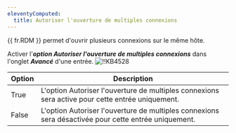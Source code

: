 ```yaml
---
eleventyComputed:
  title: Autoriser l'ouverture de multiples connexions
---
```

{{ fr.RDM }} permet d'ouvrir plusieurs connexions sur le même hôte.

Activer l'***option Autoriser l'ouverture de multiples connexions*** dans l'onglet ***Avancé*** d'une entrée.
![!!KB4528](https://cdnweb.devolutions.net/docs/docs_en_kb_KB4528.png)

| Option | Description                                                           |
| ------ | --------------------------------------------------------------------- |
| True   | L'option Autoriser l'ouverture de multiples connexions sera active pour cette entrée uniquement.   |
| False  | L'option Autoriser l'ouverture de multiples connexions sera désactivée pour cette entrée uniquement. |